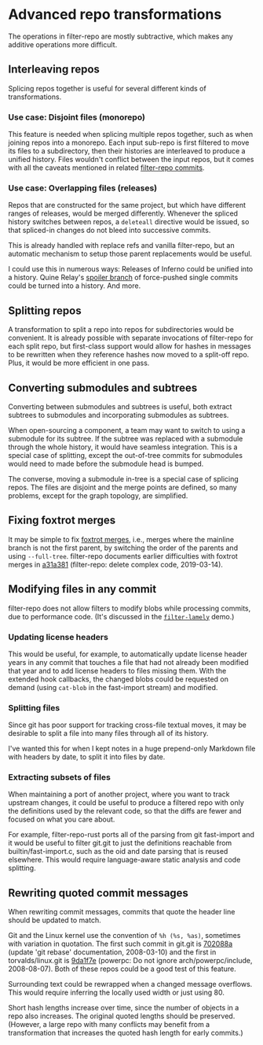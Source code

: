 # Advanced repo transformations

The operations in filter-repo are mostly subtractive, which makes any additive
operations more difficult.

## Interleaving repos

Splicing repos together is useful for several different kinds of
transformations.

### Use case: Disjoint files (monorepo)

This feature is needed when splicing multiple repos together, such as when
joining repos into a monorepo. Each input sub-repo is first filtered to move its
files to a subdirectory, then their histories are interleaved to produce a
unified history. Files wouldn't conflict between the input repos, but it comes
with all the caveats mentioned in related [filter-repo commits](./filter-repo.md#interleaving-repos).

### Use case: Overlapping files (releases)

Repos that are constructed for the same project, but which have different ranges
of releases, would be merged differently. Whenever the spliced history switches
between repos, a `deleteall` directive would be issued, so that spliced-in
changes do not bleed into successive commits.

This is already handled with replace refs and vanilla filter-repo, but an
automatic mechanism to setup those parent replacements would be useful.

I could use this in numerous ways: Releases of Inferno could be unified into a
history. Quine Relay's [spoiler branch](./git.md#use-case-quine-relay) of
force-pushed single commits could be turned into a history. And more.

## Splitting repos

A transformation to split a repo into repos for subdirectories would be
convenient. It is already possible with separate invocations of filter-repo for
each split repo, but first-class support would allow for hashes in messages
to be rewritten when they reference hashes now moved to a split-off repo. Plus,
it would be more efficient in one pass.

## Converting submodules and subtrees

Converting between submodules and subtrees is useful, both extract subtrees to
submodules and incorporating submodules as subtrees.

When open-sourcing a component, a team may want to switch to using a submodule
for its subtree. If the subtree was replaced with a submodule through the whole
history, it would have seamless integration. This is a special case of
splitting, except the out-of-tree commits for submodules would need to made
before the submodule head is bumped.

The converse, moving a submodule in-tree is a special case of splicing repos.
The files are disjoint and the merge points are defined, so many problems,
except for the graph topology, are simplified.

## Fixing foxtrot merges

It may be simple to fix [foxtrot merges](https://bit-booster.blogspot.com/2016/02/no-foxtrots-allowed.html),
i.e., merges where the mainline branch is not the first parent, by switching the
order of the parents and using `--full-tree`. filter-repo documents earlier
difficulties with foxtrot merges in [a31a381] (filter-repo: delete complex code,
2019-03-14).

[a31a381]: https://github.com/newren/git-filter-repo/commit/a31a381fb81fe3ec7169ee4fcaada8f75505e527

## Modifying files in any commit

filter-repo does not allow filters to modify blobs while processing commits, due
to performance code. (It's discussed in the [`filter-lamely`](https://github.com/newren/git-filter-repo/blob/main/contrib/filter-repo-demos/filter-lamely)
demo.)

### Updating license headers

This would be useful, for example, to automatically update license header years
in any commit that touches a file that had not already been modified that year
and to add license headers to files missing them. With the extended hook
callbacks, the changed blobs could be requested on demand (using `cat-blob` in
the fast-import stream) and modified.

### Splitting files

Since git has poor support for tracking cross-file textual moves, it may be
desirable to split a file into many files through all of its history.

I've wanted this for when I kept notes in a huge prepend-only Markdown file with
headers by date, to split it into files by date.

### Extracting subsets of files

When maintaining a port of another project, where you want to track upstream
changes, it could be useful to produce a filtered repo with only the definitions
used by the relevant code, so that the diffs are fewer and focused on what you
care about.

For example, filter-repo-rust ports all of the parsing from git fast-import and
it would be useful to filter git.git to just the definitions reachable from
builtin/fast-import.c, such as the oid and date parsing that is reused
elsewhere. This would require language-aware static analysis and code splitting.

## Rewriting quoted commit messages

When rewriting commit messages, commits that quote the header line should be
updated to match.

Git and the Linux kernel use the convention of `%h (%s, %as)`, sometimes with
variation in quotation. The first such commit in git.git is [702088a] (update
'git rebase' documentation, 2008-03-10) and the first in torvalds/linux.git is
[9da1f7e] (powerpc: Do not ignore arch/powerpc/include, 2008-08-07). Both of
these repos could be a good test of this feature.

Surrounding text could be rewrapped when a changed message overflows. This would
require inferring the locally used width or just using 80.

Short hash lengths increase over time, since the number of objects in a repo
also increases. The original quoted lengths should be preserved. (However, a
large repo with many conflicts may benefit from a transformation that increases
the quoted hash length for early commits.)

[702088a]: https://git.kernel.org/pub/scm/git/git.git/commit/?id=702088afc680afef231d4a24bb5890f1d96a2cc9
[9da1f7e]: https://git.kernel.org/pub/scm/linux/kernel/git/torvalds/linux.git/commit/?id=9da1f7e69aa4545d45d3435865c56f1e67c4b26a

